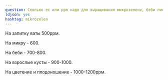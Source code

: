 ```yaml
---
question: Сколько ec или ppm надо для выращивания микрозелени, беби листьев и цветов?
ldjson: yes 
hashtag: mikrozelen
---
```

На запитку ваты 500ррм.

На микру - 600.

На беби - 700-800.

На взрослые кусты - 900-1000.

На цветение и плодоношение - 1000-1200ррм.
